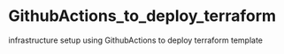 # GithubActions_to_deploy_terraform
infrastructure setup using GithubActions to deploy terraform template
